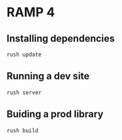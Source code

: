 # RAMP 4

## Installing dependencies
`rush update`

## Running a dev site
`rush server`

## Buiding a prod library
`rush build`
